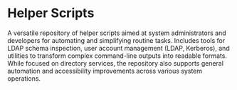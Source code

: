 # Helper Scripts
A versatile repository of helper scripts aimed at system administrators and developers for automating and simplifying routine tasks. Includes tools for LDAP schema inspection, user account management (LDAP, Kerberos), and utilities to transform complex command-line outputs into readable formats. While focused on directory services, the repository also supports general automation and accessibility improvements across various system operations.
